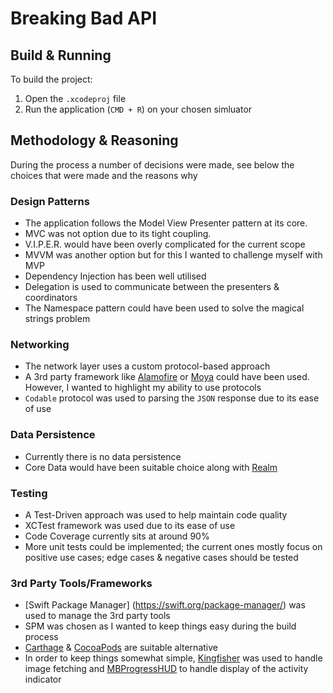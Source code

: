 # Breaking Bad API

## Build & Running 
To build the project:
1. Open the `.xcodeproj` file
2. Run the application (`CMD + R`) on your chosen simluator 

## Methodology & Reasoning
During the process a number of decisions were made, see below the choices that were made and the reasons why 

### Design Patterns
* The application follows the Model View Presenter pattern at its core. 
* MVC was not option due to its tight coupling. 
* V.I.P.E.R. would have been overly complicated for the current scope
* MVVM was another option but for this I wanted to challenge myself with MVP
* Dependency Injection has been well utilised
* Delegation is used to communicate between the presenters & coordinators
* The Namespace pattern could have been used to solve the magical strings problem

### Networking
* The network layer uses a custom protocol-based approach
* A 3rd party framework like [Alamofire](https://github.com/Alamofire/Alamofire) or [Moya](https://github.com/Moya/Moya) could have been used. However, I wanted to highlight my ability to use protocols
* `Codable` protocol was used to parsing the `JSON` response due to its ease of use

### Data Persistence
* Currently there is no data persistence
* Core Data would have been suitable choice along with [Realm](https://realm.io/)

### Testing
* A Test-Driven approach was used to help maintain code quality
* XCTest framework was used due to its ease of use
* Code Coverage currently sits at around 90%
* More unit tests could be implemented; the current ones mostly focus on positive use cases; edge cases & negative cases should be tested

### 3rd Party Tools/Frameworks
* [Swift Package Manager] (https://swift.org/package-manager/) was used to manage the 3rd party tools
* SPM was chosen as I wanted to keep things easy during the build process
* [Carthage](https://github.com/Carthage/Carthage) & [CocoaPods](https://github.com/CocoaPods/CocoaPods) are suitable alternative
* In order to keep things somewhat simple, [Kingfisher](https://github.com/onevcat/Kingfisher) was used to handle image fetching and [MBProgressHUD](https://github.com/jdg/MBProgressHUD) to handle display of the activity indicator 
